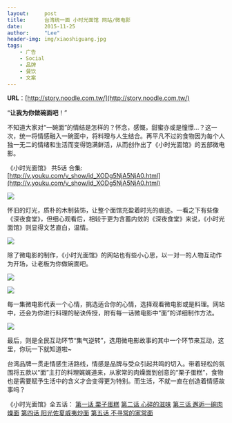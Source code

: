 ```yaml
---
layout:     post
title:      台湾统一面 小时光面馆 网站/微电影
date:       2015-11-25 
author:     "Lee"
header-img: img/xiaoshiguang.jpg
tags:
    - 广告
    - Social
    - 品牌
    - 餐饮
    - 文案
---
```


**URL**：[http://story.noodle.com.tw/](http://story.noodle.com.tw/)

“**让我为你做碗面吧**！”


不知道大家对“一碗面”的情结是怎样的？怀念，感慨，甜蜜亦或是憧憬...？这一次，统一将情感融入一碗面中，将料理与人生结合。再平凡不过的食物因为每个人独一无二的情绪和生活而变得饱满鲜活，从而创作出了《小时光面馆》的五部微电影。



《小时光面馆》 共5话 合集:[http://v.youku.com/v_show/id_XODg5NjA5NjA0.html](http://v.youku.com/v_show/id_XODg5NjA5NjA0.html)


![](http://7xo8he.com1.z0.glb.clouddn.com/20150209120533_34941.jpg)


怀旧的灯光，质朴的木制装饰，让整个面馆充盈着时光的痕迹。一看之下有些像《深夜食堂》，但细心观看后，相较于更为含蓄内敛的《深夜食堂》来说，《小时光面馆》则显得文艺直白，温情。

![](http://7xo8he.com1.z0.glb.clouddn.com/20150209120516_31052.jpg)


除了微电影的制作，《小时光面馆》的网站也有些小心思，以一对一的人物互动作为开场，让老板为你做碗面吧。


![](http://7xo8he.com1.z0.glb.clouddn.com/20150209120525_74241.jpg)

![](http://7xo8he.com1.z0.glb.clouddn.com/20150209120619_66686.jpg)


每一集微电影代表一个心情，挑选适合你的心情，选择观看微电影或是料理。网站中，还会为你进行料理的秘诀传授，附有每一话微电影中“面”的详细制作方法。


![](http://7xo8he.com1.z0.glb.clouddn.com/20150209120637_41279.jpg)



最后，则是全民互动环节“集气逆转”，选用微电影故事的其中一个环节来互动，这里，你玩一下就知道啦~


台湾品牌一贯走情感生活路线，情感是品牌与受众引起共鸣的切入。带着轻松的氛围将五款以“面”主打的料理娓娓道来，从家常的肉燥面到创意的“栗子蛋糕”，食物也是需要赋予生活中的含义才会变得更为特别。而生活，不就一直在创造着情感故事吗？



《小时光面馆》全五话：
[第一话 栗子蛋糕](http://v.youku.com/v_show/id_XODg5NjM2NTI0.html)
[第二话 心碎的滋味](http://v.youku.com/v_show/id_XODg5NjM3MTA0.html)
[第三话 邂逅一碗肉燥面](http://v.youku.com/v_show/id_XODg5NjM3NjY0.html)
[第四话 阳光佐夏威夷炒面](http://v.youku.com/v_show/id_XODcxMjk4MTgw.html?f=23402773)
[第五话 不寻常的家常面](http://v.youku.com/v_show/id_XODcxMzA4NTk2.html?f=23402773)
